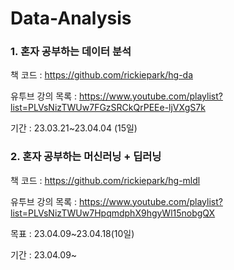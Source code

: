 # Data-Analysis
### 1. 혼자 공부하는 데이터 분석

책 코드 : https://github.com/rickiepark/hg-da

유투브 강의 목록 : https://www.youtube.com/playlist?list=PLVsNizTWUw7FGzSRCkQrPEEe-ljVXgS7k

기간 : 23.03.21~23.04.04 (15일)



### 2. 혼자 공부하는 머신러닝 + 딥러닝

책 코드 : https://github.com/rickiepark/hg-mldl

유투브 강의 목록 : https://www.youtube.com/playlist?list=PLVsNizTWUw7HpqmdphX9hgyWl15nobgQX

목표 : 23.04.09~23.04.18(10일)

기간 : 23.04.09~
